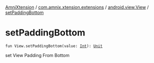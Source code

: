 [AmniXtension](../../index.md) / [com.amnix.xtension.extensions](../index.md) / [android.view.View](index.md) / [setPaddingBottom](./set-padding-bottom.md)

# setPaddingBottom

`fun View.setPaddingBottom(value: `[`Int`](https://kotlinlang.org/api/latest/jvm/stdlib/kotlin/-int/index.html)`): `[`Unit`](https://kotlinlang.org/api/latest/jvm/stdlib/kotlin/-unit/index.html)

set View Padding From Bottom

